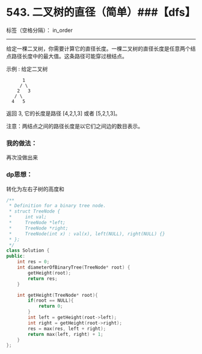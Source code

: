 ﻿# 543. 二叉树的直径（简单）###【dfs】

标签（空格分隔）： in_order

---
给定一棵二叉树，你需要计算它的直径长度。一棵二叉树的直径长度是任意两个结点路径长度中的最大值。这条路径可能穿过根结点。

示例 :
给定二叉树

          1
         / \
        2   3
       / \     
      4   5    

返回 3, 它的长度是路径 [4,2,1,3] 或者 [5,2,1,3]。

注意：两结点之间的路径长度是以它们之间边的数目表示。


### 我的做法：   
再次没做出来  

### dp思想：  
转化为左右子树的高度和
```C++
/**
 * Definition for a binary tree node.
 * struct TreeNode {
 *     int val;
 *     TreeNode *left;
 *     TreeNode *right;
 *     TreeNode(int x) : val(x), left(NULL), right(NULL) {}
 * };
 */
class Solution {
public:
    int res = 0;
    int diameterOfBinaryTree(TreeNode* root) {
        getHeight(root);
        return res;
    }

    int getHeight(TreeNode* root){
        if(root == NULL){
            return 0;
        }
        int left = getHeight(root->left);
        int right = getHeight(root->right);
        res = max(res, left + right);
        return max(left, right) + 1;
    }
};
```
